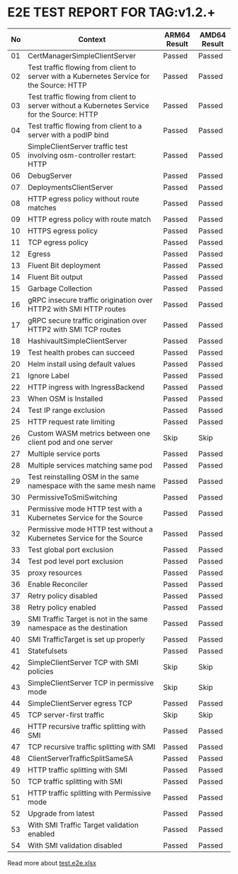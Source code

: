 # E2E TEST REPORT FOR TAG:v1.2.+

| No  | Context                                                      | ARM64 Result | AMD64 Result |
|-----| ------------------------------------------------------------ | ------------ | ------------ |
| 01  |CertManagerSimpleClientServer|Passed|Passed|
| 02  |Test traffic flowing from client to server with a Kubernetes Service for the Source: HTTP|Passed|Passed|
| 03  |Test traffic flowing from client to server without a Kubernetes Service for the Source: HTTP|Passed|Passed|
| 04  |Test traffic flowing from client to a server with a podIP bind|Passed|Passed|
| 05  |SimpleClientServer traffic test involving osm-controller restart: HTTP|Passed|Passed|
| 06  |DebugServer|Passed|Passed|
| 07  |DeploymentsClientServer|Passed|Passed|
| 08  |HTTP egress policy without route matches|Passed|Passed|
| 09  | HTTP egress policy with route match                                   |Passed|Passed|
| 10  | HTTPS egress policy                                                   |Passed|Passed|
| 11  | TCP egress policy                                                     |Passed|Passed|
| 12  |Egress|Passed|Passed|
| 13  |Fluent Bit deployment|Passed|Passed|
| 14  |Fluent Bit output|Passed|Passed|
| 15  |Garbage Collection|Passed|Passed|
| 16  |gRPC insecure traffic origination over HTTP2 with SMI HTTP routes|Passed|Passed|
| 17  |gRPC secure traffic origination over HTTP2 with SMI TCP routes|Passed|Passed|
| 18  |HashivaultSimpleClientServer|Passed|Passed|
| 19  |Test health probes can succeed|Passed|Passed|
| 20  |Helm install using default values|Passed|Passed|
| 21  |Ignore Label|Passed|Passed|
| 22  |HTTP ingress with IngressBackend|Passed|Passed|
| 23  |When OSM is Installed|Passed|Passed|
| 24  |Test IP range exclusion|Passed|Passed|
| 25  |HTTP request rate limiting|Passed|Passed|
| 26  |Custom WASM metrics between one client pod and one server|Skip|Skip|
| 27  |Multiple service ports|Passed|Passed|
| 28  |Multiple services matching same pod|Passed|Passed|
| 29  |Test reinstalling OSM in the same namespace with the same mesh name|Passed|Passed|
| 30  |PermissiveToSmiSwitching|Passed|Passed|
| 31  |Permissive mode HTTP test with a Kubernetes Service for the Source|Passed|Passed|
| 32  | Permissive mode HTTP test without a Kubernetes Service for the Source |Passed|Passed|
| 33  |Test global port exclusion|Passed|Passed|
| 34  | Test pod level port exclusion               |Passed|Passed|
| 35  |proxy resources|Passed|Passed|
| 36  |Enable Reconciler|Passed|Passed|
| 37  |Retry policy disabled|Passed|Passed|
| 38  | Retry policy enabled                        |Passed|Passed|
| 39  |SMI Traffic Target is not in the same namespace as the destination|Passed|Passed|
| 40  | SMI TrafficTarget is set up properly        |Passed|Passed|
| 41  |Statefulsets|Passed|Passed|
| 42  |SimpleClientServer TCP with SMI policies|Skip|Skip|
| 43  | SimpleClientServer TCP in permissive mode   |Skip|Skip|
| 44  |SimpleClientServer egress TCP|Passed|Passed|
| 45  |TCP server-first traffic|Skip|Skip|
| 46  |HTTP recursive traffic splitting with SMI|Passed|Passed|
| 47  | TCP recursive traffic splitting with SMI    |Passed|Passed|
| 48  |ClientServerTrafficSplitSameSA|Passed|Passed|
| 49  |HTTP traffic splitting with SMI|Passed|Passed|
| 50  | TCP traffic splitting with SMI              |Passed|Passed|
| 51  | HTTP traffic splitting with Permissive mode |Passed|Passed|
| 52  |Upgrade from latest|Passed|Passed|
| 53  |With SMI Traffic Target validation enabled |Passed|Passed|
| 54  |  With SMI validation disabled |Passed|Passed|


Read more about [test.e2e.xlsx](test.e2e.xlsx)